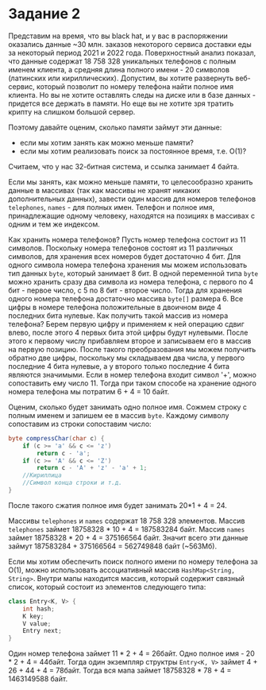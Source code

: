 # Задание 2  

Представим на время, что вы black hat, и у вас в распоряжении оказались данные ~30 млн. заказов некоторого сервиса доставки еды за некоторый период 2021 и 2022 года.
Поверхностный анализ показал, что данные содержат 18 758 328 уникальных телефонов с полным именем клиента, а средняя длина полного имени - 20 символов (латинских или кириллических).
Допустим, вы хотите развернуть веб-сервис, который позволит по номеру телефона найти полное имя клиента. Но вы не хотите оставлять следы на диске или в базе данных - придется все держать в памяти. Но еще вы не хотите зря тратить крипту на слишком большой сервер.  

Поэтому давайте оценим, сколько памяти займут эти данные:
* если мы хотим занять как можно меньше памяти?
* если мы хотим реализовать поиск за постоянное время, т.е. O(1)?
  
Считаем, что у нас 32-битная система, и ссылка занимает 4 байта.  
   
Если мы занять, как можно меньше памяти, то целесообразно хранить 
данные в массивах (так как массивы не хранят никаких дополнительных данных),
завести один массив для номеров телефонов 
`telephones`,  `names` - для полных имен. Телефон и полное имя,
принадлежащие одному человеку, находятся на позициях в массивах
с одним и тем же индексом.  

Как хранить номера телефонов? Пусть номер телефона состоит из 11 
символов. 
Поскольку номера телефонов состоят из 11 
различных символов, для хранения всех номеров будет достаточно 4 бит.
Для одного символа номера телефона хранения мы можем использовать тип 
данных `byte`, который занимает 
8 бит. В одной переменной типа `byte` можно хранить сразу два символа 
из номера телефона, с первого по 4 бит - первое число, с 5 по 8 бит - 
второе число. Тогда для хранения одного номера телефона достаточно 
массива `byte[]` размера 6. Все цифры в номере телефона положительные 
в двоичном виде 4 последних бита нулевые. Как получить такой массив 
из номера телефона? Берем первую цифру и применяем к ней операцию сдвиг 
влево, после этого 4 первых бита этой цифры будут нулевыми. После этого 
к первому числу прибавляем второе и записываем его в массив на первую 
позицию. После такого преобразования мы можем получить обратно две 
цифры, поскольку мы складываем два числа, у первого последние 4 бита 
нулевые, а у второго только последние 4 бита являются значимыми. Если 
в номер телефона входит символ '+', можно сопоставить ему число 11. 
Тогда при таком способе на хранение одного номера телефона мы потратим 
6 + 4 = 10 байт. 
  
Оценим, сколько будет занимать одно полное имя. Сожмем строку с 
полным именем и запишем ее в массив `byte`. Каждому символу сопоставим 
из строки сопоставим число: 
```Java
byte compressChar(char c) {
    if (c >= 'a' && c <= 'z')
        return c - 'a';
    if (c >= 'A' && c <= 'Z')
        return c - 'A' + 'z' - 'a' + 1;
    //Кириллица
    //Символ конца строки и т.д.
}
```
После такого сжатия полное имя будет занимать 20*1 + 4 = 24.  
   
Массивы `telephones` и `names` содержат 18 758 328 элементов. 
Массив `telephones` займет 18758328 * 10 + 4 = 187583284 байт.
Массив `names` займет 18758328 * 20 + 4 = 375166564 байт. Значит всего эти 
данные займут 187583284 + 375166564 = 562749848 байт (~563Мб).  
   
Если мы хотим обеспечить поиск полного имени по номеру телефона за О(1), 
можно использовать ассоциативный массив `HashMap<String, String>`. Внутри 
мапы находится массив, который содержит связный список, который 
состоит из элементов следующего типа:
```Java
class Entry<K, V> {
    int hash;
    K key;
    V value;
    Entry next;
}
```
Один номер телефона займет 11 * 2 + 4 = 26байт. Одно полное имя - 
20 * 2 + 4 = 44байт. Тогда один экземпляр структры `Entry<K, V>` 
займет 4 + 26 + 44 + 4 = 78байт. 
Тогда вся мапа займет 18758328 * 78 + 4 = 1463149588 байт.